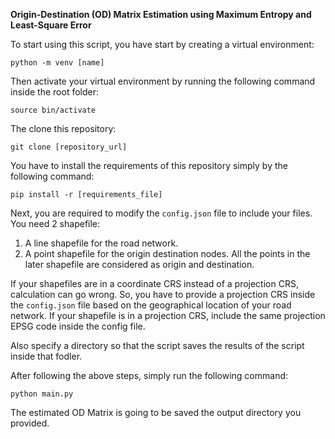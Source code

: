 **Origin-Destination (OD) Matrix Estimation using Maximum Entropy and Least-Square Error**

To start using this script, you have start by creating a virtual environment:

`python -m venv [name]`

Then activate your virtual environment by running the following command inside the root folder:

`source bin/activate`

The clone this repository:

`git clone [repository_url]`

You have to install the requirements of this repository simply by the following command:

`pip install -r [requirements_file]`

Next, you are required to modify the `config.json` file to include your files. You need 2 shapefile: 
1. A line shapefile for the road network.
2. A point shapefile for the origin destination nodes. All the points in the later shapefile are considered as origin and destination.

If your shapefiles are in a coordinate CRS instead of a projection CRS, calculation can go wrong. So, you have to provide a projection CRS inside the `config.json` file based on the geographical location of your road network. If your shapefile is in a projection CRS, include the same projection EPSG code inside the config file.

Also specify a directory so that the script saves the results of the script inside that fodler.

After following the above steps, simply run the following command:

`python main.py`

The estimated OD Matrix is going to be saved the output directory you provided.
